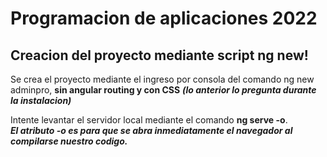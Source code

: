 # Programacion de aplicaciones 2022

## Creacion del proyecto mediante script ng new!

Se crea el proyecto mediante el ingreso por consola del comando ng new adminpro, **sin angular routing y con CSS** **_(lo anterior lo pregunta durante la instalacion)_**

Intente levantar el servidor local mediante el comando **ng serve -o**.  
**_El atributo -o es para que se abra inmediatamente el navegador al compilarse nuestro codigo._**
